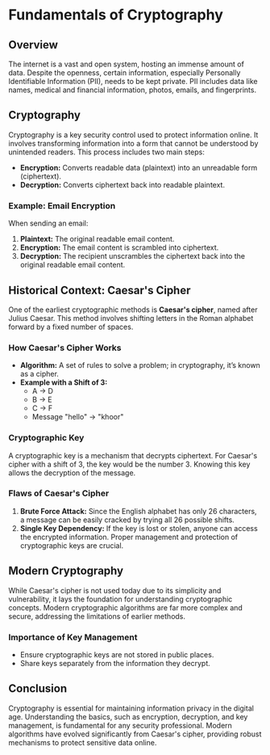 # Fundamentals of Cryptography

## Overview
The internet is a vast and open system, hosting an immense amount of data. Despite the openness, certain information, especially Personally Identifiable Information (PII), needs to be kept private. PII includes data like names, medical and financial information, photos, emails, and fingerprints.

## Cryptography
Cryptography is a key security control used to protect information online. It involves transforming information into a form that cannot be understood by unintended readers. This process includes two main steps:
- **Encryption:** Converts readable data (plaintext) into an unreadable form (ciphertext).
- **Decryption:** Converts ciphertext back into readable plaintext.

### Example: Email Encryption
When sending an email:
1. **Plaintext:** The original readable email content.
2. **Encryption:** The email content is scrambled into ciphertext.
3. **Decryption:** The recipient unscrambles the ciphertext back into the original readable email content.

## Historical Context: Caesar's Cipher
One of the earliest cryptographic methods is **Caesar's cipher**, named after Julius Caesar. This method involves shifting letters in the Roman alphabet forward by a fixed number of spaces. 

### How Caesar's Cipher Works
- **Algorithm:** A set of rules to solve a problem; in cryptography, it’s known as a cipher.
- **Example with a Shift of 3:**
  - A -> D
  - B -> E
  - C -> F
  - Message "hello" -> "khoor"

### Cryptographic Key
A cryptographic key is a mechanism that decrypts ciphertext. For Caesar's cipher with a shift of 3, the key would be the number 3. Knowing this key allows the decryption of the message.

### Flaws of Caesar's Cipher
1. **Brute Force Attack:** Since the English alphabet has only 26 characters, a message can be easily cracked by trying all 26 possible shifts.
2. **Single Key Dependency:** If the key is lost or stolen, anyone can access the encrypted information. Proper management and protection of cryptographic keys are crucial.

## Modern Cryptography
While Caesar's cipher is not used today due to its simplicity and vulnerability, it lays the foundation for understanding cryptographic concepts. Modern cryptographic algorithms are far more complex and secure, addressing the limitations of earlier methods.

### Importance of Key Management
- Ensure cryptographic keys are not stored in public places.
- Share keys separately from the information they decrypt.

## Conclusion
Cryptography is essential for maintaining information privacy in the digital age. Understanding the basics, such as encryption, decryption, and key management, is fundamental for any security professional. Modern algorithms have evolved significantly from Caesar's cipher, providing robust mechanisms to protect sensitive data online.